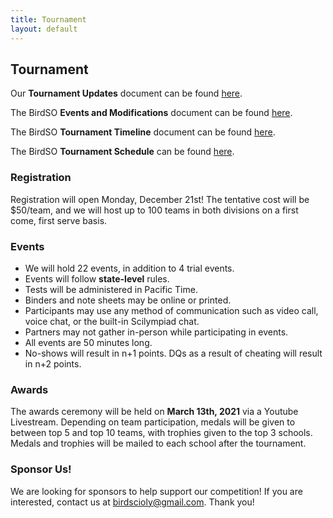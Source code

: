 ```yaml
---
title: Tournament
layout: default
---
```

## Tournament
<!--[BirdSO Scilympiad](http://example.com/)-->

<!--[Attending Teams List](http://example.com/)-->

<!--[BirdSO Registration](http://example.com/)-->

Our **Tournament Updates** document can be found [here](https://docs.google.com/document/d/1-Xh9DhxO06UUcMBV3x1cKrkRnLtZBbwXNCIDazhQF_k/edit?usp=sharing).

The BirdSO **Events and Modifications** document can be found [here](https://docs.google.com/document/d/1Hop9k_SV6-a5Tqf-mxvSxoffQOERmXBgHzofwHkL2Zk/edit?usp=sharing).

The BirdSO **Tournament Timeline** document can be found [here](https://docs.google.com/document/d/1onAkBQWGjaej_wxyilSeRoMuECtmqr-OU8GOyLFudj8/edit?usp=sharing).

The BirdSO **Tournament Schedule** can be found [here](https://drive.google.com/file/d/1jqdiYzMPIVWmz3SIwKAIoc0IEBZJI3v9/view?usp=sharing).


### Registration
Registration will open Monday, December 21st! The tentative cost will be $50/team, and we will host up to 100 teams in both divisions on a first come, first serve basis. <!--To register, head over to [our Scilympiad page](http://example.com/).-->

### Events

 - We will hold 22 events, in addition to 4 trial events.
 - Events will follow **state-level** rules.
 - Tests will be administered in Pacific Time.
 - Binders and note sheets may be online or printed.
 - Participants may use any method of communication such as video call, voice chat, or the built-in Scilympiad chat.
 - Partners may not gather in-person while participating in events.
 - All events are 50 minutes long.
 - No-shows will result in n+1 points. DQs as a result of cheating will result in n+2 points.
 
### Awards
The awards ceremony will be held on **March 13th, 2021** via a Youtube Livestream. Depending on team participation, medals will be given to between top 5 and top 10 teams, with trophies given to the top 3 schools. Medals and trophies will be mailed to each school after the tournament.

### Sponsor Us!
We are looking for sponsors to help support our competition! If you are interested, contact us at [birdscioly@gmail.com](mailto:birdscioly@gmail.com). Thank you!
